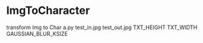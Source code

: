 # ImgToCharacter
transform Img to Char
a.py test_in.jpg test_out.jpg TXT_HEIGHT TXT_WIDTH GAUSSIAN_BLUR_KSIZE 
